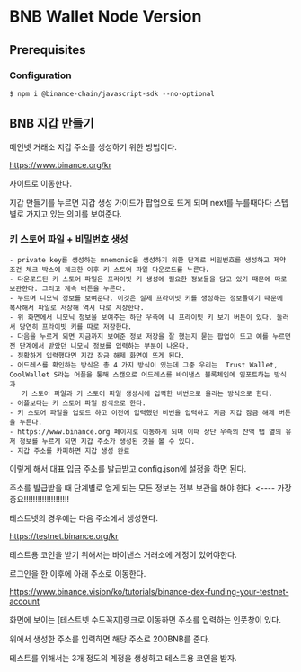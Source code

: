 # BNB Wallet Node Version

## Prerequisites

### Configuration

```
$ npm i @binance-chain/javascript-sdk --no-optional
```

## BNB 지갑 만들기   

메인넷 거래소 지갑 주소를 생성하기 위한 방법이다.


https://www.binance.org/kr

사이트로 이동한다. 

지갑 만들기를 누르면 지갑 생성 가이드가 팝업으로 뜨게 되며 next를 누를때마다 스텝별로 가지고 있는 의미를 보여준다.


### 키 스토어 파일 + 비밀번호 생성

    - private key를 생성하는 mnemonic을 생성하기 위한 단계로 비밀번호를 생성하고 제약 조건 체크 박스에 체크한 이후 키 스토어 파일 다운로드를 누른다.
    - 다운로드된 키 스토어 파일은 프라이빗 키 생성에 필요한 정보들을 담고 있기 때문에 따로 보관한다. 그리고 계속 버튼을 누른다.
    - 누르며 니모닉 정보를 보여준다. 이것은 실제 프라이빗 키를 생성하는 정보들이기 때문에 복사해서 파일로 저장해 역시 따로 저장한다. 
    - 위 화면에서 니모닉 정보을 보여주는 하단 우측에 내 프라이빗 키 보기 버튼이 있다. 눌러서 당연히 프라이빗 키를 따로 저장한다.    
    - 다음을 누르게 되면 지금까지 보여준 정보 저장을 잘 했는지 묻는 팝업이 뜨고 예를 누르면 전 단계에서 받았던 니모닉 정보를 입력하는 부분이 나온다.
    - 정확하게 입력했다면 지갑 잠금 해제 화면이 뜨게 된다.
    - 어드레스를 확인하는 방식은 총 4 가지 방식이 있는데 그중 우리는  Trust Wallet, CoolWallet S라는 어플을 통해 스캔으로 어드레스를 바이낸스 블록체인에 임포트하는 방식과
       키 스토어 파일과 키 스토어 파일 생성시에 입력한 비번으로 올리는 방식으로 한다.
    - 어플보다는 키 스토어 파일 방식으로 한다.
    - 키 스토어 파일을 업로드 하고 이전에 입력했던 비번을 입력하고 지금 지갑 잠금 해제 버튼을 누른다. 
    - https://www.binance.org 페이지로 이동하게 되며 이때 상단 우측의 잔액 탭 옆의 유저 정보를 누르게 되면 지갑 주소가 생성된 것을 볼 수 있다.
    - 지갑 주소를 카피하면 지갑 생성 완료

이렇게 해서 대표 입금 주소를 발급받고 config.json에 설정을 하면 된다.

주소를 발급받을 때 단계별로 얻게 되는 모든 정보는 전부 보관을 해야 한다. <---- 가장 중요!!!!!!!!!!!!!!!!!!!!


테스트넷의 경우에는 다음 주소에서 생성한다.    

https://testnet.binance.org/kr    

테스트용 코인을 받기 위해서는 바이낸스 거래소에 계정이 있어야한다.    

로그인을 한 이후에 아래 주소로 이동한다.    

https://www.binance.vision/ko/tutorials/binance-dex-funding-your-testnet-account    

화면에 보이는 [테스트넷 수도꼭지]링크로 이동하면  주소를 입력하는 인풋창이 있다.

위에서 생성한 주소를 입력하면 해당 주소로 200BNB를 준다.   

테스트를 위해서는 3개 정도의 계정을 생성하고 테스트용 코인을 받자.